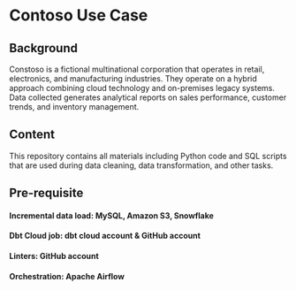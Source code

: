 # Contoso Use Case

## Background
Constoso is a fictional multinational corporation that operates in retail, electronics, and manufacturing industries. They operate on a hybrid approach combining cloud technology and on-premises legacy systems. Data collected generates analytical reports on sales performance, customer trends, and inventory management.

## Content
This repository contains all materials including Python code and SQL scripts that are used during data cleaning, data transformation, and other tasks.

## Pre-requisite
#### Incremental data load: MySQL, Amazon S3, Snowflake
#### Dbt Cloud job: dbt cloud account & GitHub account
#### Linters: GitHub account
#### Orchestration: Apache Airflow


